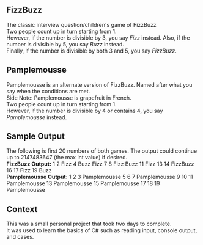## FizzBuzz
The classic interview question/children's game of FizzBuzz <br>
Two people count up in turn starting from 1.<br>
However, if the number is divisible by 3, you say *Fizz* instead. Also, if the number is divisible by 5, you say *Buzz* instead. <br>
Finally, if the number is divisible by both 3 and 5, you say *FizzBuzz*. <br>

## Pamplemousse
Pamplemousse is an alternate version of FizzBuzz. Named after what you say when the conditions are met.<br>
Side Note: Pamplemousse is grapefruit in French.<br>
Two people count up in turn starting from 1. <br>
However, if the number is divisible by 4 or contains 4, you say *Pamplemousse* instead.

## Sample Output
The following is first 20 numbers of both games. The output could continue up to 2147483647 (the max int value) if desired. <br>
**FizzBuzz Output:** 1 2 Fizz 4 Buzz Fizz 7 8 Fizz Buzz 11 Fizz 13 14 FizzBuzz 16 17 Fizz 19 Buzz <br>
**Pamplemousse Output:** 1 2 3 Pamplemousse 5 6 7 Pamplemousse 9 10 11 Pamplemousse 13 Pamplemousse 15 Pamplemousse 17 18 19 Pamplemousse

## Context
This was a small personal project that took two days to complete. <br>
It was used to learn the basics of C# such as reading input, console output, and cases.
